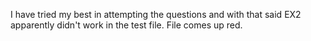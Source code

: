 I have tried my best in attempting the questions and with that said EX2 apparently didn't work in the test file. File comes up red.
